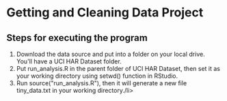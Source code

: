 # Getting and Cleaning Data Project

## Steps for executing the program

<ol>
  <li>Download the data source and put into a folder on your local drive. You'll have a UCI HAR Dataset  folder.</li>
  <li>Put run_analysis.R in the parent folder of UCI HAR Dataset, then set it as your working directory using setwd() function in RStudio.</li>
  <li>Run source("run_analysis.R"), then it will generate a new file tiny_data.txt in your working directory./li>
</ol>
